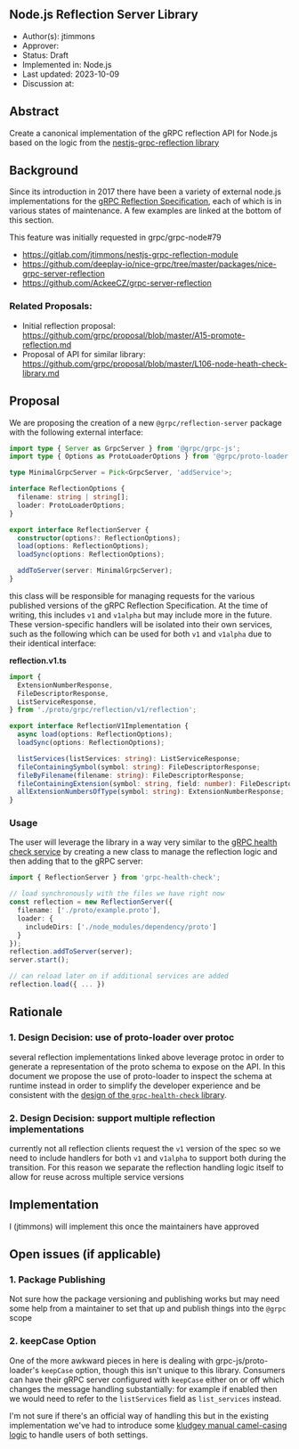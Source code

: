 Node.js Reflection Server Library
----
* Author(s): jtimmons
* Approver:
* Status: Draft
* Implemented in: Node.js
* Last updated: 2023-10-09
* Discussion at:

## Abstract

Create a canonical implementation of the gRPC reflection API for Node.js based on the logic from the [nestjs-grpc-reflection library](https://gitlab.com/jtimmons/nestjs-grpc-reflection-module/-/blob/30b67a78ff99e31ae54a0ab34c3784316579c665/src/grpc-reflection/grpc-reflection.service.ts)

## Background

Since its introduction in 2017 there have been a variety of external node.js implementations for the [gRPC Reflection Specification](https://github.com/grpc/grpc/blob/ce75ec23a1a9c5239834b92da4ce0992d367a39c/doc/server-reflection.md), each of which is in various states of maintenance. A few examples are linked at the bottom of this section.

This feature was initially requested in grpc/grpc-node#79

* https://gitlab.com/jtimmons/nestjs-grpc-reflection-module
* https://github.com/deeplay-io/nice-grpc/tree/master/packages/nice-grpc-server-reflection
* https://github.com/AckeeCZ/grpc-server-reflection

### Related Proposals:
* Initial reflection proposal: https://github.com/grpc/proposal/blob/master/A15-promote-reflection.md
* Proposal of API for similar library: https://github.com/grpc/proposal/blob/master/L106-node-heath-check-library.md

## Proposal

We are proposing the creation of a new `@grpc/reflection-server` package with the following external interface:

```ts
import type { Server as GrpcServer } from '@grpc/grpc-js';
import type { Options as ProtoLoaderOptions } from '@grpc/proto-loader';

type MinimalGrpcServer = Pick<GrpcServer, 'addService'>;

interface ReflectionOptions {
  filename: string | string[];
  loader: ProtoLoaderOptions;
}

export interface ReflectionServer {
  constructor(options?: ReflectionOptions);
  load(options: ReflectionOptions);
  loadSync(options: ReflectionOptions);

  addToServer(server: MinimalGrpcServer);
}
```

this class will be responsible for managing requests for the various published versions of the gRPC Reflection Specification. At the time of writing, this includes `v1` and `v1alpha` but may include more in the future. These version-specific handlers will be isolated into their own services, such as the following which can be used for both `v1` and `v1alpha` due to their identical interface:

**reflection.v1.ts**
```ts
import {
  ExtensionNumberResponse,
  FileDescriptorResponse,
  ListServiceResponse,
} from './proto/grpc/reflection/v1/reflection';

export interface ReflectionV1Implementation {
  async load(options: ReflectionOptions);
  loadSync(options: ReflectionOptions);

  listServices(listServices: string): ListServiceResponse;
  fileContainingSymbol(symbol: string): FileDescriptorResponse;
  fileByFilename(filename: string): FileDescriptorResponse;
  fileContainingExtension(symbol: string, field: number): FileDescriptorResponse;
  allExtensionNumbersOfType(symbol: string): ExtensionNumberResponse;
}
```

### Usage
The user will leverage the library in a way very similar to the [gRPC health check service](https://github.com/grpc/grpc-node/tree/83743646cf69baf9ae1294015de5ffed33339154/packages/grpc-health-check) by creating a new class to manage the reflection logic and then adding that to the gRPC server:

```ts
import { ReflectionServer } from 'grpc-health-check';

// load synchronously with the files we have right now
const reflection = new ReflectionServer({
  filename: ['./proto/example.proto'],
  loader: {
    includeDirs: ['./node_modules/dependency/proto']
  }
});
reflection.addToServer(server);
server.start();

// can reload later on if additional services are added
reflection.load({ ... })
```

## Rationale

### 1. Design Decision: use of proto-loader over protoc
several reflection implementations linked above leverage protoc in order to generate a representation of the proto schema to expose on the API. In this document we propose the use of proto-loader to inspect the schema at runtime instead in order to simplify the developer experience and be consistent with the [design of the `grpc-health-check` library](https://github.com/grpc/proposal/blob/ee75a4010214ddda02ba992e69f1c57be7f71497/L106-node-heath-check-library.md#switch-from-protoc-to-grpcproto-loader).

### 2. Design Decision: support multiple reflection implementations
currently not all reflection clients request the `v1` version of the spec so we need to include handlers for both `v1` and `v1alpha` to support both during the transition. For this reason we separate the reflection handling logic itself to allow for reuse across multiple service versions

## Implementation

I (jtimmons) will implement this once the maintainers have approved

## Open issues (if applicable)

### 1. Package Publishing

Not sure how the package versioning and publishing works but may need some help from a maintainer to set that up and publish things into the `@grpc` scope

### 2. keepCase Option
One of the more awkward pieces in here is dealing with grpc-js/proto-loader's `keepCase` option, though this isn't unique to this library. Consumers can have their gRPC server configured with `keepCase` either on or off which changes the message handling substantially: for example if enabled then we would need to refer to the `listServices` field as `list_services` instead.

I'm not sure if there's an official way of handling this but in the existing implementation we've had to introduce some [kludgey manual camel-casing logic](https://gitlab.com/jtimmons/nestjs-grpc-reflection-module/-/blob/30b67a78ff99e31ae54a0ab34c3784316579c665/src/grpc-reflection/controllers/v1.base.controller.ts#L48) to handle users of both settings.
